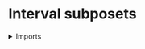 # Interval subposets

<details><summary>Imports</summary>
```agda
module order-theory.interval-subposets where

open import foundation.dependent-pair-types
open import foundation.propositions
open import foundation.universe-levels

open import order-theory.posets
open import order-theory.subposets
```
</details>

## Idea

Given two elements `x` and `y` in a poset `X`, the interval `[x, y]` is the subposet of `X` consisting of all elements `z` in `X` such that `x ≤ z` and `z ≤ y`.

## Definition

```agda
module _
  {l1 l2 : Level} (X : Poset l1 l2) (x y : element-Poset X)
  where

  is-in-interval-Poset : (z : element-Poset X) → Prop l2
  is-in-interval-Poset z =
    prod-Prop (leq-poset-Prop X x z) (leq-poset-Prop X z y)

  interval-sub-Poset : Poset (l1 ⊔ l2) l2
  interval-sub-Poset = sub-Poset X is-in-interval-Poset
```
